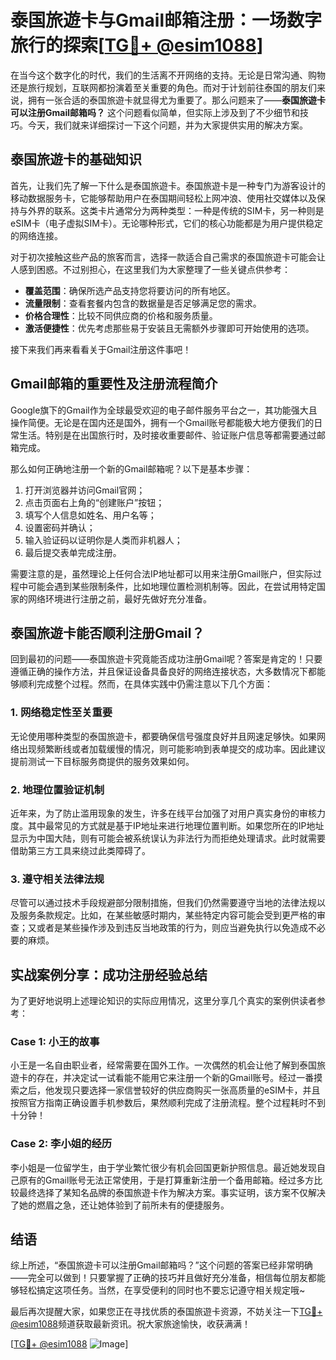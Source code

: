 # 泰国旅遊卡与Gmail邮箱注册：一场数字旅行的探索[[TG💪+ @esim1088](https://t.me/s/esim1088)]

在当今这个数字化的时代，我们的生活离不开网络的支持。无论是日常沟通、购物还是旅行规划，互联网都扮演着至关重要的角色。而对于计划前往泰国的朋友们来说，拥有一张合适的泰国旅遊卡就显得尤为重要了。那么问题来了——**泰国旅遊卡可以注册Gmail邮箱吗？** 这个问题看似简单，但实际上涉及到了不少细节和技巧。今天，我们就来详细探讨一下这个问题，并为大家提供实用的解决方案。

## 泰国旅遊卡的基础知识

首先，让我们先了解一下什么是泰国旅遊卡。泰国旅遊卡是一种专门为游客设计的移动数据服务卡，它能够帮助用户在泰国期间轻松上网冲浪、使用社交媒体以及保持与外界的联系。这类卡片通常分为两种类型：一种是传统的SIM卡，另一种则是eSIM卡（电子虚拟SIM卡）。无论哪种形式，它们的核心功能都是为用户提供稳定的网络连接。

对于初次接触这些产品的旅客而言，选择一款适合自己需求的泰国旅遊卡可能会让人感到困惑。不过别担心，在这里我们为大家整理了一些关键点供参考：

- **覆盖范围**：确保所选产品支持您将要访问的所有地区。
- **流量限制**：查看套餐内包含的数据量是否足够满足您的需求。
- **价格合理性**：比较不同供应商的价格和服务质量。
- **激活便捷性**：优先考虑那些易于安装且无需额外步骤即可开始使用的选项。

接下来我们再来看看关于Gmail注册这件事吧！

## Gmail邮箱的重要性及注册流程简介

Google旗下的Gmail作为全球最受欢迎的电子邮件服务平台之一，其功能强大且操作简便。无论是在国内还是国外，拥有一个Gmail账号都能极大地方便我们的日常生活。特别是在出国旅行时，及时接收重要邮件、验证账户信息等都需要通过邮箱完成。

那么如何正确地注册一个新的Gmail邮箱呢？以下是基本步骤：

1. 打开浏览器并访问Gmail官网；
2. 点击页面右上角的“创建账户”按钮；
3. 填写个人信息如姓名、用户名等；
4. 设置密码并确认；
5. 输入验证码以证明你是人类而非机器人；
6. 最后提交表单完成注册。

需要注意的是，虽然理论上任何合法IP地址都可以用来注册Gmail账户，但实际过程中可能会遇到某些限制条件，比如地理位置检测机制等。因此，在尝试用特定国家的网络环境进行注册之前，最好先做好充分准备。

## 泰国旅遊卡能否顺利注册Gmail？

回到最初的问题——泰国旅遊卡究竟能否成功注册Gmail呢？答案是肯定的！只要遵循正确的操作方法，并且保证设备具备良好的网络连接状态，大多数情况下都能够顺利完成整个过程。然而，在具体实践中仍需注意以下几个方面：

### 1. 网络稳定性至关重要
无论使用哪种类型的泰国旅遊卡，都要确保信号强度良好并且网速足够快。如果网络出现频繁断线或者加载缓慢的情况，则可能影响到表单提交的成功率。因此建议提前测试一下目标服务商提供的服务效果如何。

### 2. 地理位置验证机制
近年来，为了防止滥用现象的发生，许多在线平台加强了对用户真实身份的审核力度。其中最常见的方式就是基于IP地址来进行地理位置判断。如果您所在的IP地址显示为中国大陆，则有可能会被系统误认为非法行为而拒绝处理请求。此时就需要借助第三方工具来绕过此类障碍了。

### 3. 遵守相关法律法规
尽管可以通过技术手段规避部分限制措施，但我们仍然需要遵守当地的法律法规以及服务条款规定。比如，在某些敏感时期内，某些特定内容可能会受到更严格的审查；又或者是某些操作涉及到违反当地政策的行为，则应当避免执行以免造成不必要的麻烦。

## 实战案例分享：成功注册经验总结

为了更好地说明上述理论知识的实际应用情况，这里分享几个真实的案例供读者参考：

### Case 1: 小王的故事
小王是一名自由职业者，经常需要在国外工作。一次偶然的机会让他了解到泰国旅遊卡的存在，并决定试一试看能不能用它来注册一个新的Gmail账号。经过一番摸索之后，他发现只要选择一家信誉较好的供应商购买一张高质量的eSIM卡，并且按照官方指南正确设置手机参数后，果然顺利完成了注册流程。整个过程耗时不到十分钟！

### Case 2: 李小姐的经历
李小姐是一位留学生，由于学业繁忙很少有机会回国更新护照信息。最近她发现自己原有的Gmail账号无法正常使用，于是打算重新注册一个备用邮箱。经过多方比较最终选择了某知名品牌的泰国旅遊卡作为解决方案。事实证明，该方案不仅解决了她的燃眉之急，还让她体验到了前所未有的便捷服务。

## 结语

综上所述，“泰国旅遊卡可以注册Gmail邮箱吗？”这个问题的答案已经非常明确——完全可以做到！只要掌握了正确的技巧并且做好充分准备，相信每位朋友都能够轻松搞定这项任务。当然，在享受便利的同时也不要忘记遵守相关规定哦~

最后再次提醒大家，如果您正在寻找优质的泰国旅遊卡资源，不妨关注一下[TG💪+ @esim1088](https://t.me/s/esim1088)频道获取最新资讯。祝大家旅途愉快，收获满满！

[[TG💪+ @esim1088](https://t.me/s/esim1088) ![Image](https://i.postimg.cc/4NQfJmqS/Snipaste-2025-05-13-00-14-12.png)]
